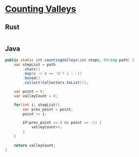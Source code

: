 # [Counting Valleys](https://www.hackerrank.com/challenges/counting-valleys/problem)

## Rust

```rust
```

## Java

```java
public static int countingValleys(int steps, String path) {
    var stepList = path
        .chars()
        .map(c -> c == 'U'? 1 : -1)
        .boxed()
        .collect(Collectors.toList());

    var point = 0;
    var valleyCount = 0;

    for(int i: stepList){
        var prev_point = point;
        point += i;

        if(prev_point == 0 && point == -1) {
            valleyCount++;
        }
    }
    
    return valleyCount;
}
```
